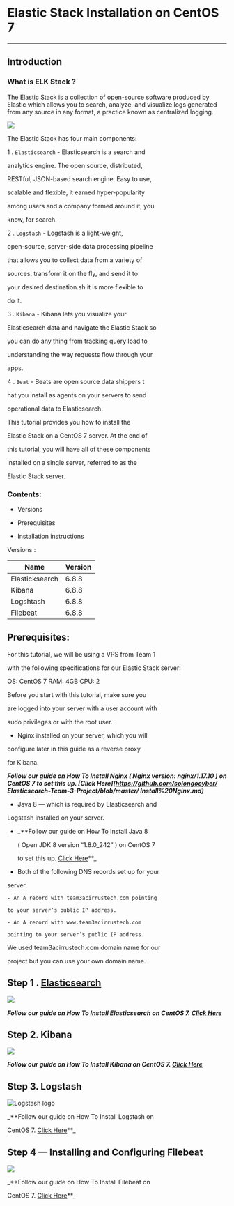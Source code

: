 # Elastic Stack  Installation on CentOS 7
---




## Introduction
 ### What is ELK Stack ?
The Elastic Stack is a collection of open-source software produced by Elastic which allows you to search, analyze, and visualize logs generated from any source in any format, a practice known as centralized logging. 

![](https://communities.bmc.com/servlet/JiveServlet/showImage/38-12697-490504/pastedImage_9.png)

The Elastic Stack has four main components:

1 . `Elasticsearch` - Elasticsearch is a search and 

analytics engine. The open source, distributed, 

RESTful, JSON-based search engine. Easy to use, 

scalable and flexible, it earned hyper-popularity 

among users and a company formed around it, you 

know, for search.

2 . `Logstash` - Logstash is a light-weight, 

open-source, server-side data processing pipeline 

that allows you to collect data from a variety of 

sources, transform it on the fly, and send it to 

your desired destination.sh it is more flexible to 

do it.

3 . `Kibana` - Kibana lets you visualize your 

Elasticsearch data and navigate the Elastic Stack so 

you can do any
thing from tracking query load to 

understanding the way requests flow through your 

apps.

4 . `Beat` -  Beats are open source data shippers t

hat you install as agents on your servers to send 

operational data to Elasticsearch.


This tutorial provides you how to install the 

Elastic Stack on a CentOS 7 server. At the end of 

this tutorial, you will have all of these components 

installed on a single server, referred to as the 

Elastic Stack server.

 ### Contents:

-  Versions

-  Prerequisites

-  Installation instructions



Versions :            
 
 |  Name                        |Version |
 |   -----                  |------                   |
 | Elasticksearch               | 6.8.8 |
 | Kibana                         | 6.8.8 |
 | Logshtash                       | 6.8.8 |
 | Filebeat                        |6.8.8 |

## Prerequisites:

For this tutorial, we will be using a VPS from Team 1 

with the following specifications for our Elastic Stack server:

OS: CentOS 7
RAM: 4GB
CPU: 2

Before you start with this tutorial, make sure you 

are logged into your server with a user account with 

sudo privileges or with the root user.

 - Nginx installed on your server, which you will 
 
 configure later in this guide as a reverse proxy 
 
 for Kibana. 

   _**Follow our guide on How To Install Nginx 
     ( Nginx version: nginx/1.17.10 ) on CentOS 7 to 
     set this up.  [Click Here](https://github.com/solongocyber/
 Elasticsearch-Team-3-Project/blob/master/
 Install%20Nginx.md)**_


* Java 8 — which is required by Elasticsearch and 

Logstash  installed on your server. 

- _**Follow our guide on How To Install Java 8 
     
     ( Open JDK 8 version “1.8.0_242” ) on CentOS 7 
     
     to set this up. [Click Here](https://github.com/solongocyber/Elasticsearch-Team-3-Project/blob/master/Install%20Java.md)**_

- Both of the following DNS records set up for your 

server.

    - An A record with team3acirrustech.com pointing 
    
    to your server’s public IP address.
   
    - An A record with www.team3acirrustech.com 
    
    pointing to your server’s public IP address.


We used team3acirrustech.com domain name for our 

project but you can use your own domain name.


## Step 1 .  [Elasticsearch](#elasticsearch)

![](https://encrypted-tbn0.gstatic.com/images?q=tbn%3AANd9GcT53B3UvRi1KoGwNQMRw_0slL-xWX3Mu70O49_yks3HzL_f_eLy&usqp=CAU)



_**Follow our guide on How To Install Elasticsearch on CentOS 7. [Click Here](https://github.com/solongocyber/Elasticsearch-Team-3-Project/blob/master/Install%20Elasticsearch.md)**_



## Step 2. Kibana

![](https://user-images.githubusercontent.com/567298/55418811-b8b54c00-5573-11e9-810d-d244d27c4fb3.png)



_**Follow our guide on How To Install Kibana on CentOS 7. [Click Here](https://github.com/solongocyber/Elasticsearch-Team-3-Project/blob/master/Kibana%20Installation.md)**_


## Step 3. Logstash

![Logstash logo](https://www.javainuse.com/beats-logstash.jpg)


_**Follow our guide on How To Install Logstash on 

CentOS 7. [Click Here](https://github.com/solongocyber/Elasticsearch-Team-3-Project/blob/master/Logstash%20Installation.md)**_

## Step 4 — Installing and Configuring Filebeat

![](https://cezarypiatek.github.io/post/demystifying-elk-stack/elk_overview.jpg)

_**Follow our guide on How To Install Filebeat on 

CentOS 7. [Click Here](https://github.com/solongocyber/Elasticsearch-Team-3-Project/blob/master/Filebeat%20Installation.md)**_